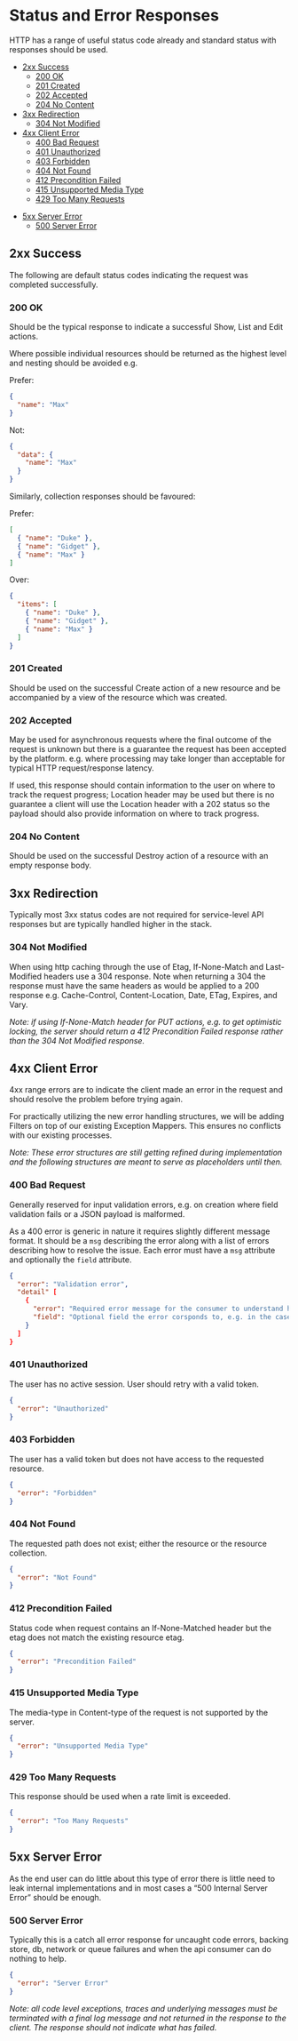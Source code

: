 # Status and Error Responses

HTTP has a range of useful status code already and standard status with responses should be used.

- [2xx Success](#2xx-success)
  * [200 OK](#200-ok)
  * [201 Created](#201-created)
  * [202 Accepted](#202-accepted)
  * [204 No Content](#204-no-content)
- [3xx Redirection](#3xx-redirection)
  * [304 Not Modified](#304-not-modified)
- [4xx Client Error](#4xx-client-error)
  * [400 Bad Request](#400-bad-request)
  * [401 Unauthorized](#401-unauthorized)
  * [403 Forbidden](#403-forbidden)
  * [404 Not Found](#404-not-found)
  * [412 Precondition Failed](#412-precondition-failed)
  * [415 Unsupported Media Type](#415-unsupported-media-type)
  * [429 Too Many Requests](#429-too-many-requests)
* [5xx Server Error](#5xx-server-error)
  * [500 Server Error](#500-server-error)


## 2xx Success
The following are default status codes indicating the request was completed successfully. 

### 200 OK 

Should be the typical response to indicate a successful Show, List and Edit actions.

Where possible individual resources should be returned as the highest level and nesting should be avoided e.g.

Prefer:

```json
{
  "name": "Max"
}
```

Not:

```json
{
  "data": {
    "name": "Max"
  }
}
```

Similarly, collection responses should be favoured:

Prefer:
```json
[
  { "name": "Duke" },
  { "name": "Gidget" },
  { "name": "Max" }
]
```

Over:
```json
{
  "items": [
    { "name": "Duke" },
    { "name": "Gidget" },
    { "name": "Max" }
  ]
}
```

### 201 Created 

Should be used on the successful Create action of a new resource and be accompanied by a view of the resource which was created. 

### 202 Accepted

May be used for asynchronous requests where the final outcome of the request is unknown but there is a guarantee the request has been accepted by the platform. e.g. where processing may take longer than acceptable for typical HTTP request/response latency. 

If used, this response should contain information to the user on where to track the request progress; Location header may be used but there is no guarantee a client will use the Location header with a 202 status so the payload should also provide information on where to track progress.

### 204 No Content

Should be used on the successful Destroy action of a resource with an empty response body.

## 3xx Redirection

Typically most 3xx status codes are not required for service-level API responses but are typically handled higher in the stack. 

### 304 Not Modified

When using http caching through the use of Etag, If-None-Match and Last-Modified headers use a 304 response. Note when returning a 304 the response must have the same headers as would be applied to a 200 response e.g. Cache-Control, Content-Location, Date, ETag, Expires, and Vary. 

_Note: if using If-None-Match header for PUT actions, e.g. to get optimistic locking, the server should return a 412 Precondition Failed response rather than the 304 Not Modified response._

## 4xx Client Error

4xx range errors are to indicate the client made an error in the request and should resolve the problem before trying again. 

For practically utilizing the new error handling structures, we will be adding Filters on top of our existing Exception Mappers. This ensures no conflicts with our existing processes.

_Note: These error structures are still getting refined during implementation and the following structures are meant to serve as placeholders until then._

### 400 Bad Request

Generally reserved for input validation errors, e.g. on creation where field validation fails or a JSON payload is malformed. 

As a 400 error is generic in nature it requires slightly different message format. It should be a `msg` describing the error along with a list of errors describing how to resolve the issue. Each error must have a `msg` attribute and optionally the `field` attribute. 

```json
{
  "error": "Validation error",
  "detail" [
    {
      "error": "Required error message for the consumer to understand how to adjust their request and try again.",
      "field": "Optional field the error corsponds to, e.g. in the case of a validation error."
    }
  ]
}
```

### 401 Unauthorized

The user has no active session. User should retry with a valid token.

```json
{
  "error": "Unauthorized"
}
```

### 403 Forbidden

The user has a valid token but does not have access to the requested resource.

```json
{
  "error": "Forbidden"
}
```

### 404 Not Found

The requested path does not exist; either the resource or the resource collection.

```json
{
  "error": "Not Found"
}
```

### 412 Precondition Failed

Status code when request contains an If-None-Matched header but the etag does not match the existing resource etag.

```json
{
  "error": "Precondition Failed"
}
```

### 415 Unsupported Media Type

The media-type in Content-type of the request is not supported by the server.

```json
{
  "error": "Unsupported Media Type"
}
```

### 429 Too Many Requests

This response should be used when a rate limit is exceeded.

```json
{
  "error": "Too Many Requests"
}
```

## 5xx Server Error

As the end user can do little about this type of error there is little need to leak internal implementations and in most cases a “500 Internal Server Error” should be enough.

### 500 Server Error

Typically this is a catch all error response for uncaught code errors, backing store, db, network or queue failures and when the api consumer can do nothing to help. 

```json
{
  "error": "Server Error"
}
```

_Note: all code level exceptions, traces and underlying messages must be terminated with a final log message and not returned in the response to the client. The response should not indicate what has failed._

